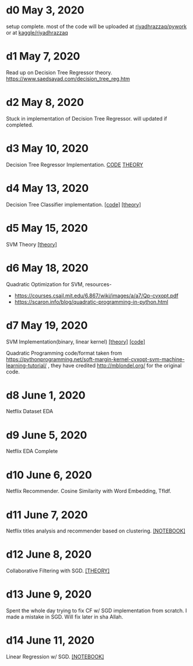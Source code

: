 # d0 May 3, 2020
setup complete. most of the code will be uploaded at [riyadhrazzaq/pywork](https://github.com/riyadhrazzaq/pywork.git) or at [kaggle/riyadhrazzaq](https://kaggle.com/riyadhrazzaq)

# d1 May 7, 2020
Read up on Decision Tree Regressor theory. 
https://www.saedsayad.com/decision_tree_reg.htm

# d2 May 8, 2020
Stuck in implementation of Decision Tree Regressor. will updated if completed.
# d3 May 10, 2020
Decision Tree Regressor Implementation. [CODE](https://github.com/riyadhrazzaq/pywork/blob/master/scripts/mlfromscratch/DecisionTreeRegressor.py) [THEORY](https://www.saedsayad.com/decision_tree_reg.htm)
# d4 May 13, 2020
Decision Tree Classifier implementation. [[code]](https://github.com/riyadhrazzaq/pywork/blob/master/scripts/mlfromscratch/DecisionTreeClassifier.py) [[theory]](https://www.saedsayad.com/decision_tree.htm)
# d5 May 15, 2020
SVM Theory [[theory]](https://cling.csd.uwo.ca/cs860/papers/SVM_Explained.pdf)
# d6 May 18, 2020
Quadratic Optimization for SVM, resources-
* https://courses.csail.mit.edu/6.867/wiki/images/a/a7/Qp-cvxopt.pdf
* https://scaron.info/blog/quadratic-programming-in-python.html
# d7 May 19, 2020
SVM Implementation(binary, linear kernel) [[theory]](https://cling.csd.uwo.ca/cs860/papers/SVM_Explained.pdf) [[code]](https://github.com/riyadhrazzaq/pywork/blob/master/scripts/mlfromscratch/svm.py) 

Quadratic Programming code/format taken from https://pythonprogramming.net/soft-margin-kernel-cvxopt-svm-machine-learning-tutorial/ , they have credited http://mblondel.org/ for the original code. 
# d8 June 1, 2020
Netflix Dataset EDA
# d9 June 5, 2020
Netflix EDA Complete
# d10 June 6, 2020
Netflix Recommender. Cosine Similarity with Word Embedding, TfIdf.
# d11 June 7, 2020
Netflix titles analysis and recommender based on clustering. [[NOTEBOOK]](https://www.kaggle.com/riyadhrazzaq/netflix-eda-recommender)
# d12 June 8, 2020
Collaborative Filtering with SGD. [[THEORY]](https://developers.google.com/machine-learning/recommendation/collaborative/matrix)
# d13 June 9, 2020
Spent the whole day trying to fix CF w/ SGD implementation from scratch. I made a mistake in SGD. Will fix later in sha Allah. 
# d14 June 11, 2020
Linear Regression w/ SGD. [[NOTEBOOK]](https://www.kaggle.com/riyadhrazzaq/gradient-descent-for-linear-regression?scriptVersionId=35945683)

